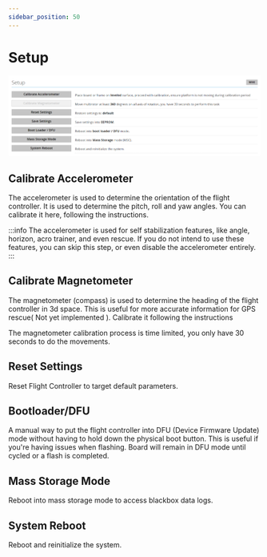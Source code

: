 ```yaml
---
sidebar_position: 50
---
```


# Setup

![Setup Tab](./img/setup-main.png)

## Calibrate Accelerometer

The accelerometer is used to determine the orientation of the flight controller. It is used to determine the pitch, roll and yaw angles. You can calibrate it here, following the instructions.

:::info
The accelerometer is used for self stabilization features, like angle, horizon, acro trainer, and even rescue. If you do not intend to use these features, you can skip this step, or even disable the accelerometer entirely.
:::

## Calibrate Magnetometer

The magnetometer (compass) is used to determine the heading of the flight controller in 3d space. This is useful for more accurate information for GPS rescue( Not yet implemented ). Calibrate it following the instructions

The magnetometer calibration process is time limited, you only have 30 seconds to do the movements.

## Reset Settings

Reset Flight Controller to target default parameters.

## Bootloader/DFU

A manual way to put the flight controller into DFU (Device Firmware Update) mode without having to hold down the physical boot button. This is useful if you're having issues when flashing. Board will remain in DFU mode until cycled or a flash is completed.

## Mass Storage Mode

Reboot into mass storage mode to access blackbox data logs.

## System Reboot

Reboot and reinitialize the system.

